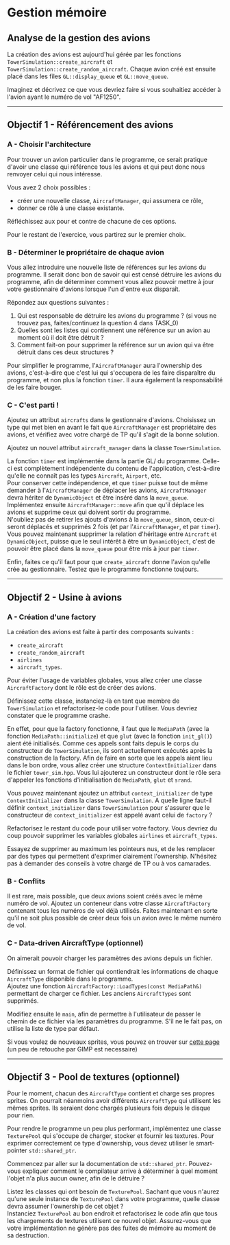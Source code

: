 # Gestion mémoire

## Analyse de la gestion des avions

La création des avions est aujourd'hui gérée par les fonctions `TowerSimulation::create_aircraft` et `TowerSimulation::create_random_aircraft`.
Chaque avion créé est ensuite placé dans les files `GL::display_queue` et `GL::move_queue`.

Imaginez et décrivez ce que vous devriez faire si vous souhaitiez accéder à l'avion ayant le numéro de vol "AF1250".

---

## Objectif 1 - Référencement des avions

### A - Choisir l'architecture

Pour trouver un avion particulier dans le programme, ce serait pratique d'avoir une classe qui référence tous les avions et qui peut donc nous renvoyer celui qui nous intéresse.

Vous avez 2 choix possibles :
- créer une nouvelle classe, `AircraftManager`, qui assumera ce rôle,
- donner ce rôle à une classe existante.

Réfléchissez aux pour et contre de chacune de ces options.

Pour le restant de l'exercice, vous partirez sur le premier choix.

### B - Déterminer le propriétaire de chaque avion

Vous allez introduire une nouvelle liste de références sur les avions du programme.
Il serait donc bon de savoir qui est censé détruire les avions du programme, afin de déterminer comment vous allez pouvoir mettre à jour votre gestionnaire d'avions lorsque l'un d'entre eux disparaît.

Répondez aux questions suivantes :

1. Qui est responsable de détruire les avions du programme ? (si vous ne trouvez pas, faites/continuez la question 4 dans TASK_0)
2. Quelles sont les listes qui contiennent une référence sur un avion au moment où il doit être détruit ?
3. Comment fait-on pour supprimer la référence sur un avion qui va être détruit dans ces deux structures ?

Pour simplifier le programme, l'`AircraftManager` aura l'ownership des avions, c'est-à-dire que c'est lui qui s'occupera de les faire disparaître du programme, et non plus la fonction `timer`. Il aura également la responsabilité de les faire bouger.

### C - C'est parti !

Ajoutez un attribut `aircrafts` dans le gestionnaire d'avions.
Choisissez un type qui met bien en avant le fait que `AircraftManager` est propriétaire des avions, et vérifiez avec votre chargé de TP qu'il s'agit de la bonne solution.

Ajoutez un nouvel attribut `aircraft_manager` dans la classe `TowerSimulation`.

La fonction `timer` est implémentée dans la partie GL/ du programme. Celle-ci est complètement indépendente du contenu de l'application, c'est-à-dire qu'elle ne connaît pas les types `Aircraft`, `Airport`, etc.\
Pour conserver cette indépendence, et que `timer` puisse tout de même demander à l'`AircraftManager` de déplacer les avions, `AircraftManager` devra hériter de `DynamicObject` et être inséré dans la `move_queue`.\
Implémentez ensuite `AircraftManager::move` afin que qu'il déplace les avions et supprime ceux qui doivent sortir du programme.\
N'oubliez pas de retirer les ajouts d'avions à la `move_queue`, sinon, ceux-ci seront déplacés et supprimés 2 fois (et par l'`AircraftManager`, et par `timer`).\
Vous pouvez maintenant supprimer la relation d'héritage entre `Aircraft` et `DynamicObject`, puisse que le seul intérêt à être un `DynamicObject`, c'est de pouvoir être placé dans la `move_queue` pour être mis à jour par `timer`.

Enfin, faites ce qu'il faut pour que `create_aircraft` donne l'avion qu'elle crée au gestionnaire.
Testez que le programme fonctionne toujours.

---

## Objectif 2 - Usine à avions

### A - Création d'une factory

La création des avions est faite à partir des composants suivants :
- `create_aircraft`
- `create_random_aircraft`
- `airlines`
- `aircraft_types`.

Pour éviter l'usage de variables globales, vous allez créer une classe `AircraftFactory` dont le rôle est de créer des avions.

Définissez cette classe, instanciez-là en tant que membre de `TowerSimulation` et refactorisez-le code pour l'utiliser.
Vous devriez constater que le programme crashe.

En effet, pour que la factory fonctionne, il faut que le `MediaPath` (avec la fonction `MediaPath::initialize`) et que `glut` (avec la fonction `init_gl()`) aient été initialisés.
Comme ces appels sont faits depuis le corps du constructeur de `TowerSimulation`, ils sont actuellement exécutés après la construction de la factory.
Afin de faire en sorte que les appels aient lieu dans le bon ordre, vous allez créer une structure `ContextInitializer` dans le fichier `tower_sim.hpp`.
Vous lui ajouterez un constructeur dont le rôle sera d'appeler les fonctions d'initialisation de `MediaPath`, `glut` et `srand`.

Vous pouvez maintenant ajoutez un attribut `context_initializer` de type `ContextInitializer` dans la classe `TowerSimulation`.
A quelle ligne faut-il définir `context_initializer` dans `TowerSimulation` pour s'assurer que le constructeur de `context_initializer` est appelé avant celui de `factory` ?

Refactorisez le restant du code pour utiliser votre factory.
Vous devriez du coup pouvoir supprimer les variables globales `airlines` et `aircraft_types`.

Essayez de supprimer au maximum les pointeurs nus, et de les remplacer par des types qui permettent d'exprimer clairement l'ownership. N'hésitez pas à demander des conseils à votre chargé de TP ou à vos camarades.

### B - Conflits

Il est rare, mais possible, que deux avions soient créés avec le même numéro de vol.
Ajoutez un conteneur dans votre classe `AircraftFactory` contenant tous les numéros de vol déjà utilisés.
Faites maintenant en sorte qu'il ne soit plus possible de créer deux fois un avion avec le même numéro de vol.

### C - Data-driven AircraftType (optionnel)

On aimerait pouvoir charger les paramètres des avions depuis un fichier.

Définissez un format de fichier qui contiendrait les informations de chaque `AircraftType` disponible dans le programme.\
Ajoutez une fonction `AircraftFactory::LoadTypes(const MediaPath&)` permettant de charger ce fichier.
Les anciens `AircraftTypes` sont supprimés.

Modifiez ensuite le `main`, afin de permettre à l'utilisateur de passer le chemin de ce fichier via les paramètres du programme.
S'il ne le fait pas, on utilise la liste de type par défaut.

Si vous voulez de nouveaux sprites, vous pouvez en trouver sur [cette page](http://www.as-st.com/ttd/planes/planes.html)
(un peu de retouche par GIMP est necessaire)

---

## Objectif 3 - Pool de textures (optionnel)

Pour le moment, chacun des `AircraftType` contient et charge ses propres sprites.
On pourrait néanmoins avoir différents `AircraftType` qui utilisent les mêmes sprites.
Ils seraient donc chargés plusieurs fois depuis le disque pour rien.

Pour rendre le programme un peu plus performant, implémentez une classe `TexturePool` qui s'occupe de charger, stocker et fournir les textures.
Pour exprimer correctement ce type d'ownership, vous devez utiliser le smart-pointer `std::shared_ptr`.

Commencez par aller sur la documentation de `std::shared_ptr`.
Pouvez-vous expliquer comment le compilateur arrive à déterminer à quel moment l'objet n'a plus aucun owner, afin de le détruire ?

Listez les classes qui ont besoin de `TexturePool`.
Sachant que vous n'aurez qu'une seule instance de `TexturePool` dans votre programme, quelle classe devra assumer l'ownership de cet objet ?\
Instanciez `TexturePool` au bon endroit et refactorisez le code afin que tous les chargements de textures utilisent ce nouvel objet.
Assurez-vous que votre implémentation ne génère pas des fuites de mémoire au moment de sa destruction.
